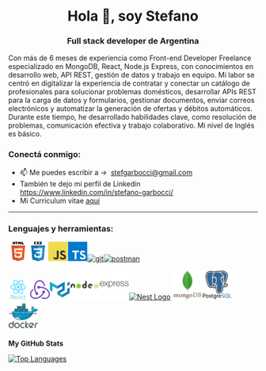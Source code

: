 
<h1 align="center">Hola 👋, soy Stefano</h1>
<h3 align="center">Full stack developer de Argentina</h3>

Con más de 6 meses de experiencia como Front-end Developer Freelance
especializado en MongoDB, React, Node.js Express, con conocimientos en desarrollo web,
API REST, gestión de datos y trabajo en equipo.
Mi labor se centró en digitalizar la experiencia de contratar y conectar un catálogo de profesionales para solucionar problemas domésticos, desarrollar APIs REST para
la carga de datos y formularios, gestionar documentos, enviar correos electrónicos y automatizar la generación de ofertas y débitos automáticos. Durante este tiempo, he desarrollado habilidades clave, como resolución de problemas, comunicación efectiva y trabajo colaborativo. Mi nivel de Inglés es básico.

<h3 align="left">Conectá conmigo:</h3>

- 📫 Me puedes escribir a →  stefgarbocci@gmail.com
- También te dejo mi perfil de Linkedin https://www.linkedin.com/in/stefano-garbocci/
- Mi Curriculum vitae [aquí](https://drive.google.com/file/d/1djetY0aLfn89mdJRa4UaXmPFAyqQJkyB/view?usp=sharing)


<hr>

<h3 align="left">Lenguajes y herramientas:</h3>
<a href="https://www.w3.org/html/" target="_blank" rel="noreferrer"><img src="https://raw.githubusercontent.com/devicons/devicon/master/icons/html5/html5-original-wordmark.svg" alt="html5" width="40" height="40"/></a><a href="https://www.w3schools.com/css/" target="_blank" rel="noreferrer"><img src="https://raw.githubusercontent.com/devicons/devicon/master/icons/css3/css3-original-wordmark.svg" alt="css3" width="40" height="40"/></a><a href="https://developer.mozilla.org/en-US/docs/Web/JavaScript" target="_blank" rel="noreferrer"><img src="https://raw.githubusercontent.com/devicons/devicon/master/icons/javascript/javascript-original.svg" alt="javascript" width="40" height="40"/></a><a href="https://www.typescriptlang.org/" target="_blank" rel="noreferrer"><img src="https://raw.githubusercontent.com/devicons/devicon/master/icons/typescript/typescript-original.svg" alt="typescript" width="40" height="40"/></a><a href="https://git-scm.com/" target="_blank" rel="noreferrer"><img src="https://www.vectorlogo.zone/logos/git-scm/git-scm-icon.svg" alt="git" width="40" height="40"/></a><a href="https://postman.com" target="_blank" rel="noreferrer"><img src="https://www.vectorlogo.zone/logos/getpostman/getpostman-icon.svg" alt="postman" width="40" height="40"/></a>

<a href="https://reactjs.org/" target="_blank" rel="noreferrer"><img src="https://raw.githubusercontent.com/devicons/devicon/master/icons/react/react-original-wordmark.svg" alt="react" width="40" height="40"/></a>
<a href="https://redux.js.org" target="_blank" rel="noreferrer"><img src="https://raw.githubusercontent.com/devicons/devicon/master/icons/redux/redux-original.svg" alt="redux" width="40" height="40"/></a><a href="https://mui.com" target="_blank" rel="noreferrer" ><img src="https://raw.githubusercontent.com/devicons/devicon/master/icons/materialui/materialui-original.svg" alt="Material UI" width="40" height="40"/></a><a href="https://nodejs.org" target="_blank" rel="noreferrer"><img src="https://raw.githubusercontent.com/devicons/devicon/master/icons/nodejs/nodejs-original-wordmark.svg" alt="nodejs" width="60" /></a><a href="https://expressjs.com" target="_blank" rel="noreferrer"><img src="https://raw.githubusercontent.com/devicons/devicon/master/icons/express/express-original-wordmark.svg" alt="express" width="60" /></a><a href="http://nestjs.com/" target="blank"><img src="https://nestjs.com/img/logo-small.svg" width="60" alt="Nest Logo" /></a>
<a href="https://www.mongodb.com/" target="_blank" rel="noreferrer"><img src="https://raw.githubusercontent.com/devicons/devicon/master/icons/mongodb/mongodb-original-wordmark.svg" alt="mongodb" width="60" /></a><a href="https://www.postgresql.org" target="_blank" rel="noreferrer"><img src="https://raw.githubusercontent.com/devicons/devicon/master/icons/postgresql/postgresql-original-wordmark.svg" alt="postgresql" width="60" /></a><a href="https://www.docker.com" target="_blank"  rel="noreferrer"><img src="https://raw.githubusercontent.com/devicons/devicon/master/icons/docker/docker-original-wordmark.svg" alt="docker" width="60" /></a>
<p align="left"> 
</p>


<b>My GitHub Stats</b>

<a href="https://github.com/GarbocciST" align="left"><img src="https://github-readme-stats.vercel.app/api/top-langs/?username=GarbocciST&langs_count=10&title_color=ef4444&text_color=ffffff&icon_color=0891b2&bg_color=1c1917&hide_border=true&locale=en&custom_title=Top%20%Languages" alt="Top Languages" /></a>

